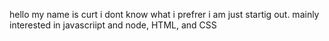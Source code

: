 hello my name is curt
i dont know what i prefrer i am just startig out.
mainly interested in javascriipt and node, HTML, and CSS

